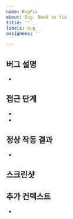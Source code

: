```yaml
---
name: BugFix
about: Bug. Need to fix
title: ''
labels: bug
assignees: ''

---
```


## 버그 설명
- 

## 접근 단계
- 
- 

## 정상 작동 결과
- 

## 스크린샷


## 추가 컨텍스트
-
